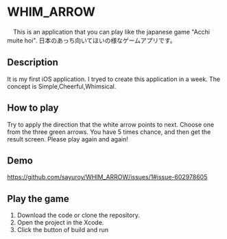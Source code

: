 # WHIM_ARROW
　This is an application that you can play like the japanese game "Acchi muite hoi".
 日本のあっち向いてほいの様なゲームアプリです。
 
 ## Description
  It is my first iOS application.
  I tryed to create this application in a week.
  The concept is Simple,Cheerful,Whimsical.
 
 ## How to play
  Try to apply the direction that the white arrow points to next.
  Choose one from the three green arrows.
  You have 5 times chance, and then get the result screen.
  Please play again and again!

## Demo

  https://github.com/sayuroy/WHIM_ARROW/issues/1#issue-602978605
  
## Play the game
 1. Download the code or clone the repository.
 2. Open the project in the Xcode.
 3. Click the button of build and run 
